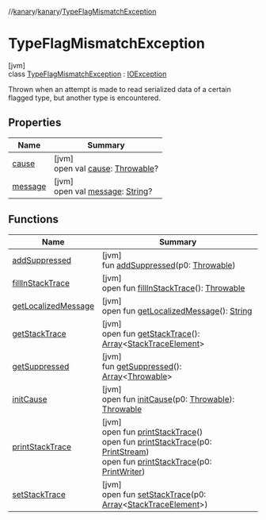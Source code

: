 //[kanary](../../../index.md)/[kanary](../index.md)/[TypeFlagMismatchException](index.md)

# TypeFlagMismatchException

[jvm]\
class [TypeFlagMismatchException](index.md) : [IOException](https://docs.oracle.com/javase/8/docs/api/java/io/IOException.html)

Thrown when an attempt is made to read serialized data of a certain flagged type, but another type is encountered.

## Properties

| Name | Summary |
|---|---|
| [cause](index.md#-654012527%2FProperties%2F-1216412040) | [jvm]<br>open val [cause](index.md#-654012527%2FProperties%2F-1216412040): [Throwable](https://kotlinlang.org/api/latest/jvm/stdlib/kotlin/-throwable/index.html)? |
| [message](index.md#1824300659%2FProperties%2F-1216412040) | [jvm]<br>open val [message](index.md#1824300659%2FProperties%2F-1216412040): [String](https://kotlinlang.org/api/latest/jvm/stdlib/kotlin/-string/index.html)? |

## Functions

| Name | Summary |
|---|---|
| [addSuppressed](index.md#282858770%2FFunctions%2F-1216412040) | [jvm]<br>fun [addSuppressed](index.md#282858770%2FFunctions%2F-1216412040)(p0: [Throwable](https://kotlinlang.org/api/latest/jvm/stdlib/kotlin/-throwable/index.html)) |
| [fillInStackTrace](index.md#-1102069925%2FFunctions%2F-1216412040) | [jvm]<br>open fun [fillInStackTrace](index.md#-1102069925%2FFunctions%2F-1216412040)(): [Throwable](https://kotlinlang.org/api/latest/jvm/stdlib/kotlin/-throwable/index.html) |
| [getLocalizedMessage](index.md#1043865560%2FFunctions%2F-1216412040) | [jvm]<br>open fun [getLocalizedMessage](index.md#1043865560%2FFunctions%2F-1216412040)(): [String](https://kotlinlang.org/api/latest/jvm/stdlib/kotlin/-string/index.html) |
| [getStackTrace](index.md#2050903719%2FFunctions%2F-1216412040) | [jvm]<br>open fun [getStackTrace](index.md#2050903719%2FFunctions%2F-1216412040)(): [Array](https://kotlinlang.org/api/latest/jvm/stdlib/kotlin/-array/index.html)&lt;[StackTraceElement](https://docs.oracle.com/javase/8/docs/api/java/lang/StackTraceElement.html)&gt; |
| [getSuppressed](index.md#672492560%2FFunctions%2F-1216412040) | [jvm]<br>fun [getSuppressed](index.md#672492560%2FFunctions%2F-1216412040)(): [Array](https://kotlinlang.org/api/latest/jvm/stdlib/kotlin/-array/index.html)&lt;[Throwable](https://kotlinlang.org/api/latest/jvm/stdlib/kotlin/-throwable/index.html)&gt; |
| [initCause](index.md#-418225042%2FFunctions%2F-1216412040) | [jvm]<br>open fun [initCause](index.md#-418225042%2FFunctions%2F-1216412040)(p0: [Throwable](https://kotlinlang.org/api/latest/jvm/stdlib/kotlin/-throwable/index.html)): [Throwable](https://kotlinlang.org/api/latest/jvm/stdlib/kotlin/-throwable/index.html) |
| [printStackTrace](index.md#-1769529168%2FFunctions%2F-1216412040) | [jvm]<br>open fun [printStackTrace](index.md#-1769529168%2FFunctions%2F-1216412040)()<br>open fun [printStackTrace](index.md#1841853697%2FFunctions%2F-1216412040)(p0: [PrintStream](https://docs.oracle.com/javase/8/docs/api/java/io/PrintStream.html))<br>open fun [printStackTrace](index.md#1175535278%2FFunctions%2F-1216412040)(p0: [PrintWriter](https://docs.oracle.com/javase/8/docs/api/java/io/PrintWriter.html)) |
| [setStackTrace](index.md#2135801318%2FFunctions%2F-1216412040) | [jvm]<br>open fun [setStackTrace](index.md#2135801318%2FFunctions%2F-1216412040)(p0: [Array](https://kotlinlang.org/api/latest/jvm/stdlib/kotlin/-array/index.html)&lt;[StackTraceElement](https://docs.oracle.com/javase/8/docs/api/java/lang/StackTraceElement.html)&gt;) |
